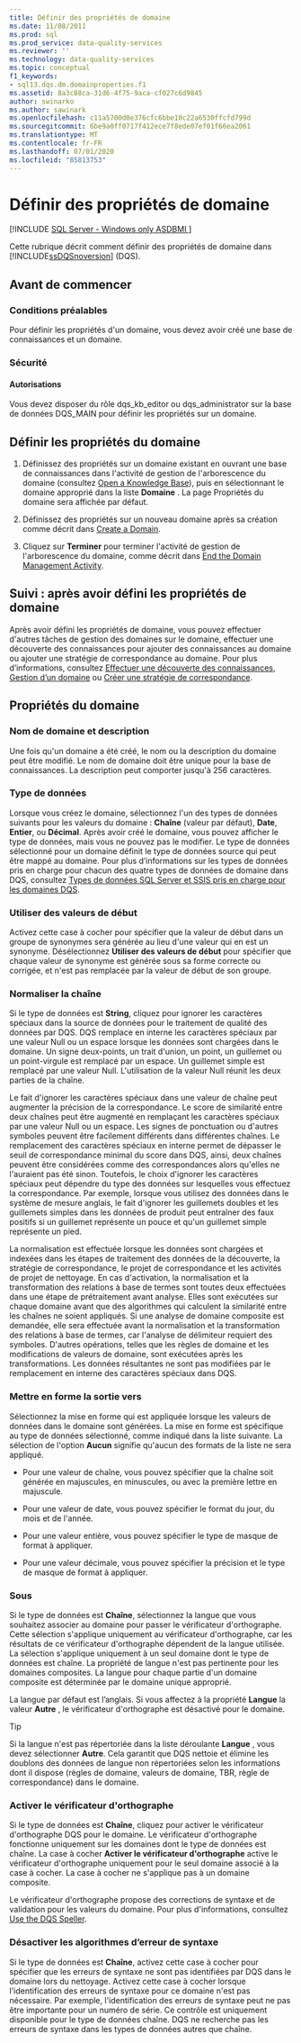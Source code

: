 ```yaml
---
title: Définir des propriétés de domaine
ms.date: 11/08/2011
ms.prod: sql
ms.prod_service: data-quality-services
ms.reviewer: ''
ms.technology: data-quality-services
ms.topic: conceptual
f1_keywords:
- sql13.dqs.dm.domainproperties.f1
ms.assetid: 8a3c88ca-31d6-4f75-9aca-cf027c6d9845
author: swinarko
ms.author: sawinark
ms.openlocfilehash: c11a5700d0e376cfc6bbe10c22a6530ffcfd799d
ms.sourcegitcommit: 6be9a0ff0717f412ece7f8ede07ef01f66ea2061
ms.translationtype: MT
ms.contentlocale: fr-FR
ms.lasthandoff: 07/01/2020
ms.locfileid: "85813753"
---
```

# <a name="set-domain-properties"></a>Définir des propriétés de domaine

[!INCLUDE [SQL Server - Windows only ASDBMI  ](../includes/applies-to-version/sql-windows-only-asdbmi.md)]

  Cette rubrique décrit comment définir des propriétés de domaine dans [!INCLUDE[ssDQSnoversion](../includes/ssdqsnoversion-md.md)] (DQS).  
  
##  <a name="before-you-begin"></a><a name="BeforeYouBegin"></a> Avant de commencer  
  
###  <a name="prerequisites"></a><a name="Prerequisites"></a> Conditions préalables  
 Pour définir les propriétés d'un domaine, vous devez avoir créé une base de connaissances et un domaine.  
  
###  <a name="security"></a><a name="Security"></a> Sécurité  
  
####  <a name="permissions"></a><a name="Permissions"></a> Autorisations  
 Vous devez disposer du rôle dqs_kb_editor ou dqs_administrator sur la base de données DQS_MAIN pour définir les propriétés sur un domaine.  
  
##  <a name="set-domain-properties"></a><a name="Set"></a>Définir les propriétés du domaine  
  
1.  Définissez des propriétés sur un domaine existant en ouvrant une base de connaissances dans l'activité de gestion de l'arborescence du domaine (consultez [Open a Knowledge Base](../data-quality-services/open-a-knowledge-base.md)), puis en sélectionnant le domaine approprié dans la liste **Domaine** . La page Propriétés du domaine sera affichée par défaut.  
  
2.  Définissez des propriétés sur un nouveau domaine après sa création comme décrit dans [Create a Domain](../data-quality-services/create-a-domain.md).  
  
3.  Cliquez sur **Terminer** pour terminer l'activité de gestion de l'arborescence du domaine, comme décrit dans [End the Domain Management Activity](https://msdn.microsoft.com/library/ab6505ad-3090-453b-bb01-58435e7fa7c0).  
  
##  <a name="follow-up-after-setting-domain-properties"></a><a name="FollowUp"></a>Suivi : après avoir défini les propriétés de domaine  
 Après avoir défini les propriétés de domaine, vous pouvez effectuer d'autres tâches de gestion des domaines sur le domaine, effectuer une découverte des connaissances pour ajouter des connaissances au domaine ou ajouter une stratégie de correspondance au domaine. Pour plus d’informations, consultez [Effectuer une découverte des connaissances](../data-quality-services/perform-knowledge-discovery.md), [Gestion d’un domaine](../data-quality-services/managing-a-domain.md) ou [Créer une stratégie de correspondance](../data-quality-services/create-a-matching-policy.md).  
  
##  <a name="domain-properties"></a><a name="Properties"></a>Propriétés du domaine  
  
###  <a name="domain-name-and-description"></a><a name="Name"></a>Nom de domaine et description  
 Une fois qu'un domaine a été créé, le nom ou la description du domaine peut être modifié. Le nom de domaine doit être unique pour la base de connaissances. La description peut comporter jusqu'à 256 caractères.  
  
###  <a name="data-type"></a>Type de données <a name="Type"></a>  
 Lorsque vous créez le domaine, sélectionnez l'un des types de données suivants pour les valeurs du domaine : **Chaîne** (valeur par défaut), **Date**, **Entier**, ou **Décimal**. Après avoir créé le domaine, vous pouvez afficher le type de données, mais vous ne pouvez pas le modifier. Le type de données sélectionné pour un domaine définit le type de données source qui peut être mappé au domaine. Pour plus d’informations sur les types de données pris en charge pour chacun des quatre types de données de domaine dans DQS, consultez [Types de données SQL Server et SSIS pris en charge pour les domaines DQS](../data-quality-services/supported-sql-server-and-ssis-data-types-for-dqs-domains.md).  
  
###  <a name="use-leading-values"></a><a name="Leading"></a>Utiliser des valeurs de début  
 Activez cette case à cocher pour spécifier que la valeur de début dans un groupe de synonymes sera générée au lieu d'une valeur qui en est un synonyme. Désélectionnez **Utiliser des valeurs de début** pour spécifier que chaque valeur de synonyme est générée sous sa forme correcte ou corrigée, et n'est pas remplacée par la valeur de début de son groupe.  
  
###  <a name="normalize-string"></a><a name="Normalize"></a>Normaliser la chaîne  
 Si le type de données est **String**, cliquez pour ignorer les caractères spéciaux dans la source de données pour le traitement de qualité des données par DQS. DQS remplace en interne les caractères spéciaux par une valeur Null ou un espace lorsque les données sont chargées dans le domaine. Un signe deux-points, un trait d'union, un point, un guillemet ou un point-virgule est remplacé par un espace. Un guillemet simple est remplacé par une valeur Null. L'utilisation de la valeur Null réunit les deux parties de la chaîne.  
  
 Le fait d'ignorer les caractères spéciaux dans une valeur de chaîne peut augmenter la précision de la correspondance. Le score de similarité entre deux chaînes peut être augmenté en remplaçant les caractères spéciaux par une valeur Null ou un espace. Les signes de ponctuation ou d'autres symboles peuvent être facilement différents dans différentes chaînes. Le remplacement des caractères spéciaux en interne permet de dépasser le seuil de correspondance minimal du score dans DQS, ainsi, deux chaînes peuvent être considérées comme des correspondances alors qu'elles ne l'auraient pas été sinon. Toutefois, le choix d'ignorer les caractères spéciaux peut dépendre du type des données sur lesquelles vous effectuez la correspondance. Par exemple, lorsque vous utilisez des données dans le système de mesure anglais, le fait d'ignorer les guillemets doubles et les guillemets simples dans les données de produit peut entraîner des faux positifs si un guillemet représente un pouce et qu'un guillemet simple représente un pied.  
  
 La normalisation est effectuée lorsque les données sont chargées et indexées dans les étapes de traitement des données de la découverte, la stratégie de correspondance, le projet de correspondance et les activités de projet de nettoyage. En cas d'activation, la normalisation et la transformation des relations à base de termes sont toutes deux effectuées dans une étape de prétraitement avant analyse. Elles sont exécutées sur chaque domaine avant que des algorithmes qui calculent la similarité entre les chaînes ne soient appliqués. Si une analyse de domaine composite est demandée, elle sera effectuée avant la normalisation et la transformation des relations à base de termes, car l'analyse de délimiteur requiert des symboles. D'autres opérations, telles que les règles de domaine et les modifications de valeurs de domaine, sont exécutées après les transformations. Les données résultantes ne sont pas modifiées par le remplacement en interne des caractères spéciaux dans DQS.  
  
###  <a name="format-output-to"></a><a name="Format"></a>Mettre en forme la sortie vers  
 Sélectionnez la mise en forme qui est appliquée lorsque les valeurs de données dans le domaine sont générées. La mise en forme est spécifique au type de données sélectionné, comme indiqué dans la liste suivante. La sélection de l'option **Aucun** signifie qu'aucun des formats de la liste ne sera appliqué.  
  
-   Pour une valeur de chaîne, vous pouvez spécifier que la chaîne soit générée en majuscules, en minuscules, ou avec la première lettre en majuscule.  
  
-   Pour une valeur de date, vous pouvez spécifier le format du jour, du mois et de l'année.  
  
-   Pour une valeur entière, vous pouvez spécifier le type de masque de format à appliquer.  
  
-   Pour une valeur décimale, vous pouvez spécifier la précision et le type de masque de format à appliquer.  
  
###  <a name="language"></a><a name="Language"></a>Sous  
 Si le type de données est **Chaîne**, sélectionnez la langue que vous souhaitez associer au domaine pour passer le vérificateur d'orthographe. Cette sélection s'applique uniquement au vérificateur d'orthographe, car les résultats de ce vérificateur d'orthographe dépendent de la langue utilisée. La sélection s'applique uniquement à un seul domaine dont le type de données est chaîne. La propriété de langue n'est pas pertinente pour les domaines composites. La langue pour chaque partie d'un domaine composite est déterminée par le domaine unique approprié.  
  
 La langue par défaut est l’anglais. Si vous affectez à la propriété **Langue** la valeur **Autre** , le vérificateur d'orthographe est désactivé pour le domaine.  
  
> [!TIP]  
>  Si la langue n'est pas répertoriée dans la liste déroulante **Langue** , vous devez sélectionner **Autre**. Cela garantit que DQS nettoie et élimine les doublons des données de langue non répertoriées selon les informations dont il dispose (règles de domaine, valeurs de domaine, TBR, règle de correspondance) dans le domaine.  
  
###  <a name="enable-speller"></a><a name="Speller"></a> Activer le vérificateur d'orthographe  
 Si le type de données est **Chaîne**, cliquez pour activer le vérificateur d'orthographe DQS pour le domaine. Le vérificateur d'orthographe fonctionne uniquement sur les domaines dont le type de données est chaîne. La case à cocher **Activer le vérificateur d'orthographe** active le vérificateur d'orthographe uniquement pour le seul domaine associé à la case à cocher. La case à cocher ne s'applique pas à un domaine composite.  
  
 Le vérificateur d'orthographe propose des corrections de syntaxe et de validation pour les valeurs du domaine. Pour plus d'informations, consultez [Use the DQS Speller](../data-quality-services/use-the-dqs-speller.md).  
  
###  <a name="disable-syntax-error-algorithms"></a><a name="Syntax"></a>Désactiver les algorithmes d’erreur de syntaxe  
 Si le type de données est **Chaîne**, activez cette case à cocher pour spécifier que les erreurs de syntaxe ne sont pas identifiées par DQS dans le domaine lors du nettoyage. Activez cette case à cocher lorsque l'identification des erreurs de syntaxe pour ce domaine n'est pas nécessaire. Par exemple, l'identification des erreurs de syntaxe peut ne pas être importante pour un numéro de série. Ce contrôle est uniquement disponible pour le type de données chaîne. DQS ne recherche pas les erreurs de syntaxe dans les types de données autres que chaîne.  
  
  

